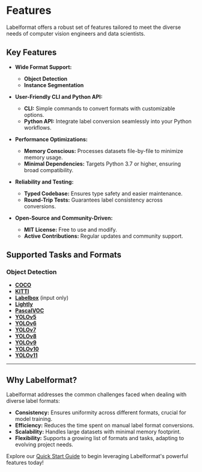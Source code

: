 # Features

Labelformat offers a robust set of features tailored to meet the diverse needs of computer vision engineers and data scientists.

## Key Features

- **Wide Format Support:**
    - **Object Detection** 
    - **Instance Segmentation**
  
- **User-Friendly CLI and Python API:**
    - **CLI:** Simple commands to convert formats with customizable options.
    - **Python API:** Integrate label conversion seamlessly into your Python workflows.

- **Performance Optimizations:**
    - **Memory Conscious:** Processes datasets file-by-file to minimize memory usage.
    - **Minimal Dependencies:** Targets Python 3.7 or higher, ensuring broad compatibility.

- **Reliability and Testing:**
    - **Typed Codebase:** Ensures type safety and easier maintenance.
    - **Round-Trip Tests:** Guarantees label consistency across conversions.

- **Open-Source and Community-Driven:**
    - **MIT License:** Free to use and modify.
    - **Active Contributions:** Regular updates and community support.

## Supported Tasks and Formats

### Object Detection

- **[COCO](formats/object-detection/coco.md)**
- **[KITTI](formats/object-detection/kitti.md)**
- **[Labelbox](formats/object-detection/labelbox.md)** (input only)
- **[Lightly](formats/object-detection/lightly.md)**
- **[PascalVOC](formats/object-detection/pascalvoc.md)**
- **[YOLOv5](formats/object-detection/yolov5.md)**
- **[YOLOv6](formats/object-detection/yolov6.md)**
- **[YOLOv7](formats/object-detection/yolov7.md)**
- **[YOLOv8](formats/object-detection/yolov8.md)**
- **[YOLOv9](formats/object-detection/yolov9.md)**
- **[YOLOv10](formats/object-detection/yolov10.md)**
- **[YOLOv11](formats/object-detection/yolov11.md)**

---

## Why Labelformat?

Labelformat addresses the common challenges faced when dealing with diverse label formats:

- **Consistency:** Ensures uniformity across different formats, crucial for model training.
- **Efficiency:** Reduces the time spent on manual label format conversions.
- **Scalability:** Handles large datasets with minimal memory footprint.
- **Flexibility:** Supports a growing list of formats and tasks, adapting to evolving project needs.

Explore our [Quick Start Guide](quick_start.md) to begin leveraging Labelformat's powerful features today!